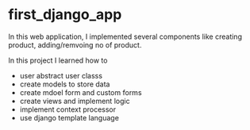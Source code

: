 # first_django_app

In this web application, I implemented several components like creating product, adding/remvoing no of product.

In this project I learned how to 
- user abstract user classs 
- create models to store data
- create mdoel form and custom forms
- create views and implement logic 
- implement context processor 
- use django template language
